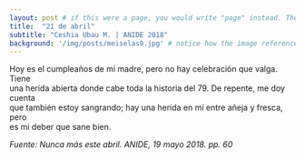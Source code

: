 ```yaml
---
layout: post # if this were a page, you would write "page" instead. They layouts are subtly different. Try it to see what happens.
title:  "21 de abril"
subtitle: "Ceshia Ubau M. | ANIDE 2018"
background: '/img/posts/meiselas9.jpg' # notice how the image referenced is in your project's /img/posts/ folder.
---
```

Hoy es el cumpleaños de mi madre, pero no hay celebración que valga. Tiene <br>
una herida abierta donde cabe toda la historia del 79. De repente, me doy cuenta <br>
que también estoy sangrando; hay una herida en mí entre añeja y fresca, pero <br>
es mi deber que sane bien. <br>


*Fuente: Nunca más este abril. ANIDE, 19 mayo 2018. pp. 60*
